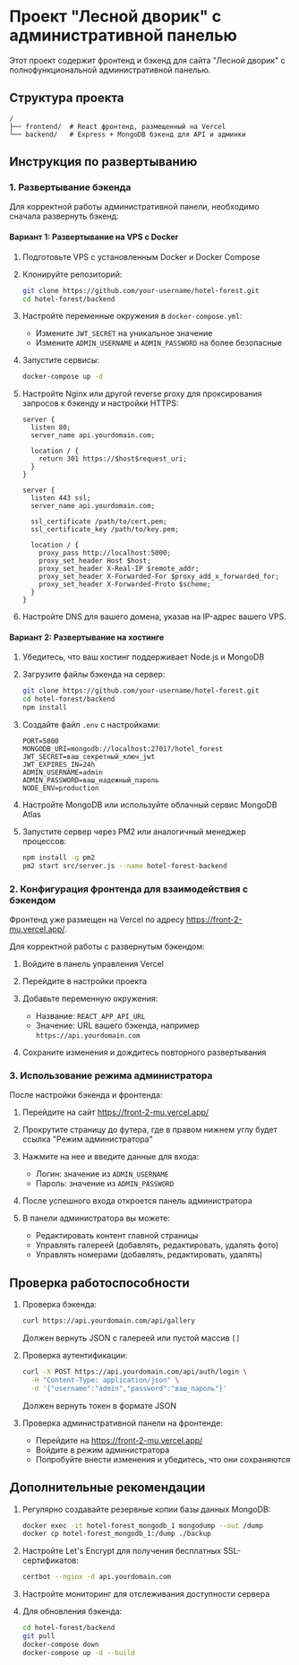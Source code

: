 # Проект "Лесной дворик" с административной панелью

Этот проект содержит фронтенд и бэкенд для сайта "Лесной дворик" с полнофункциональной административной панелью.

## Структура проекта

```
/
├── frontend/  # React фронтенд, размещенный на Vercel
└── backend/   # Express + MongoDB бэкенд для API и админки
```

## Инструкция по развертыванию

### 1. Развертывание бэкенда

Для корректной работы административной панели, необходимо сначала развернуть бэкенд:

#### Вариант 1: Развертывание на VPS с Docker

1. Подготовьте VPS с установленным Docker и Docker Compose
2. Клонируйте репозиторий:
   ```bash
   git clone https://github.com/your-username/hotel-forest.git
   cd hotel-forest/backend
   ```

3. Настройте переменные окружения в `docker-compose.yml`:
   - Измените `JWT_SECRET` на уникальное значение
   - Измените `ADMIN_USERNAME` и `ADMIN_PASSWORD` на более безопасные

4. Запустите сервисы:
   ```bash
   docker-compose up -d
   ```

5. Настройте Nginx или другой reverse proxy для проксирования запросов к бэкенду и настройки HTTPS:
   ```nginx
   server {
     listen 80;
     server_name api.yourdomain.com;
     
     location / {
       return 301 https://$host$request_uri;
     }
   }
   
   server {
     listen 443 ssl;
     server_name api.yourdomain.com;
     
     ssl_certificate /path/to/cert.pem;
     ssl_certificate_key /path/to/key.pem;
     
     location / {
       proxy_pass http://localhost:5000;
       proxy_set_header Host $host;
       proxy_set_header X-Real-IP $remote_addr;
       proxy_set_header X-Forwarded-For $proxy_add_x_forwarded_for;
       proxy_set_header X-Forwarded-Proto $scheme;
     }
   }
   ```

6. Настройте DNS для вашего домена, указав на IP-адрес вашего VPS.

#### Вариант 2: Развертывание на хостинге

1. Убедитесь, что ваш хостинг поддерживает Node.js и MongoDB
2. Загрузите файлы бэкенда на сервер:
   ```bash
   git clone https://github.com/your-username/hotel-forest.git
   cd hotel-forest/backend
   npm install
   ```

3. Создайте файл `.env` с настройками:
   ```
   PORT=5000
   MONGODB_URI=mongodb://localhost:27017/hotel_forest
   JWT_SECRET=ваш_секретный_ключ_jwt
   JWT_EXPIRES_IN=24h
   ADMIN_USERNAME=admin
   ADMIN_PASSWORD=ваш_надежный_пароль
   NODE_ENV=production
   ```

4. Настройте MongoDB или используйте облачный сервис MongoDB Atlas
5. Запустите сервер через PM2 или аналогичный менеджер процессов:
   ```bash
   npm install -g pm2
   pm2 start src/server.js --name hotel-forest-backend
   ```

### 2. Конфигурация фронтенда для взаимодействия с бэкендом

Фронтенд уже размещен на Vercel по адресу https://front-2-mu.vercel.app/.

Для корректной работы с развернутым бэкендом:

1. Войдите в панель управления Vercel
2. Перейдите в настройки проекта
3. Добавьте переменную окружения:
   - Название: `REACT_APP_API_URL`
   - Значение: URL вашего бэкенда, например `https://api.yourdomain.com`

4. Сохраните изменения и дождитесь повторного развертывания

### 3. Использование режима администратора

После настройки бэкенда и фронтенда:

1. Перейдите на сайт https://front-2-mu.vercel.app/
2. Прокрутите страницу до футера, где в правом нижнем углу будет ссылка "Режим администратора"
3. Нажмите на нее и введите данные для входа:
   - Логин: значение из `ADMIN_USERNAME`
   - Пароль: значение из `ADMIN_PASSWORD`

4. После успешного входа откроется панель администратора
5. В панели администратора вы можете:
   - Редактировать контент главной страницы
   - Управлять галереей (добавлять, редактировать, удалять фото)
   - Управлять номерами (добавлять, редактировать, удалять)

## Проверка работоспособности

1. Проверка бэкенда:
   ```bash
   curl https://api.yourdomain.com/api/gallery
   ```
   Должен вернуть JSON с галереей или пустой массив `[]`

2. Проверка аутентификации:
   ```bash
   curl -X POST https://api.yourdomain.com/api/auth/login \
     -H "Content-Type: application/json" \
     -d '{"username":"admin","password":"ваш_пароль"}'
   ```
   Должен вернуть токен в формате JSON

3. Проверка административной панели на фронтенде:
   - Перейдите на https://front-2-mu.vercel.app/
   - Войдите в режим администратора
   - Попробуйте внести изменения и убедитесь, что они сохраняются

## Дополнительные рекомендации

1. Регулярно создавайте резервные копии базы данных MongoDB:
   ```bash
   docker exec -it hotel-forest_mongodb_1 mongodump --out /dump
   docker cp hotel-forest_mongodb_1:/dump ./backup
   ```

2. Настройте Let's Encrypt для получения бесплатных SSL-сертификатов:
   ```bash
   certbot --nginx -d api.yourdomain.com
   ```

3. Настройте мониторинг для отслеживания доступности сервера

4. Для обновления бэкенда:
   ```bash
   cd hotel-forest/backend
   git pull
   docker-compose down
   docker-compose up -d --build
   ``` 